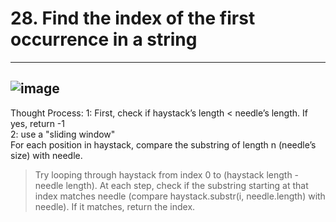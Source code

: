 # 28. Find the index of the first occurrence in a string
---
![image](https://github.com/user-attachments/assets/8153d023-9d8c-4805-8793-4883bfed855c)
---
Thought Process:
1: First, check if haystack’s length < needle’s length. If yes, return -1   
2: use a "sliding window"   
For each position in haystack, compare the substring of length n (needle’s size) with needle.   


> Try looping through haystack from index 0 to (haystack length - needle length).
>  At each step, check if the substring starting at that index matches needle
> (compare haystack.substr(i, needle.length) with needle).
>  If it matches, return the index.

